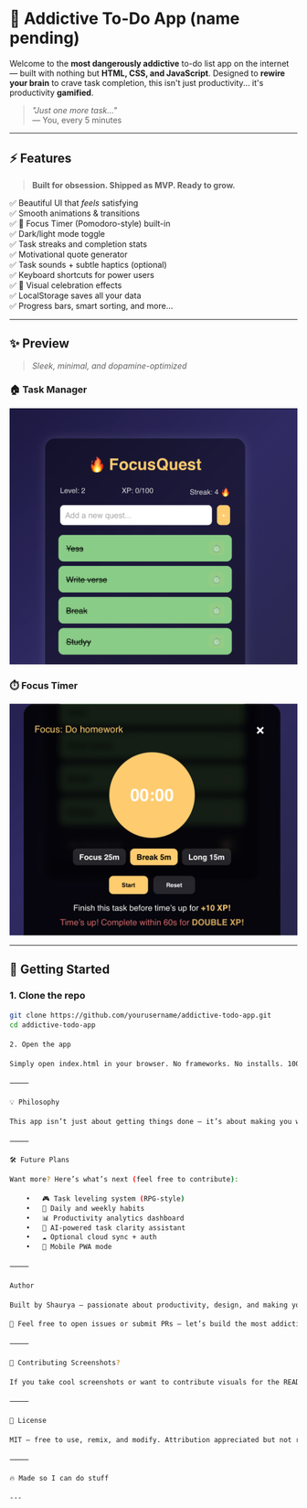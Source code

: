 
# 🧠 Addictive To-Do App (name pending)

Welcome to the **most dangerously addictive** to-do list app on the internet — built with nothing but **HTML, CSS, and JavaScript**. Designed to **rewire your brain** to crave task completion, this isn't just productivity... it's productivity **gamified**.

> _"Just one more task..."_  
> — You, every 5 minutes

---

## ⚡️ Features

> **Built for obsession. Shipped as MVP. Ready to grow.**

✅ Beautiful UI that *feels* satisfying  
✅ Smooth animations & transitions  
✅ 🎯 Focus Timer (Pomodoro-style) built-in  
✅ Dark/light mode toggle  
✅ Task streaks and completion stats  
✅ Motivational quote generator  
✅ Task sounds + subtle haptics (optional)  
✅ Keyboard shortcuts for power users  
✅ 🎉 Visual celebration effects  
✅ LocalStorage saves all your data  
✅ Progress bars, smart sorting, and more...

---

## ✨ Preview

> _Sleek, minimal, and dopamine-optimized_

### 🏠 Task Manager  
![Task Manager Preview](assets/IMG_5032.jpeg)

### ⏱️ Focus Timer  
![Focus Timer Preview](assets/IMG_5033.jpeg)

---

## 🚀 Getting Started

### 1. Clone the repo
```bash
git clone https://github.com/yourusername/addictive-todo-app.git
cd addictive-todo-app

2. Open the app

Simply open index.html in your browser. No frameworks. No installs. 100% pure front-end power.

⸻

💡 Philosophy

This app isn’t just about getting things done — it’s about making you want to. Every micro-interaction is optimized to give you that little hit of satisfaction. Complete a task? Visual feedback. Start a timer? Feel locked in. It’s flow state… in a browser tab.

⸻

🛠️ Future Plans

Want more? Here’s what’s next (feel free to contribute):

	•	🎮 Task leveling system (RPG-style)
	•	🔄 Daily and weekly habits
	•	📊 Productivity analytics dashboard
	•	🧠 AI-powered task clarity assistant
	•	☁️ Optional cloud sync + auth
	•	📱 Mobile PWA mode

⸻

Author

Built by Shaurya — passionate about productivity, design, and making your browser just a bit more dangerous.

💬 Feel free to open issues or submit PRs — let’s build the most addictive task app together.

⸻

📸 Contributing Screenshots?

If you take cool screenshots or want to contribute visuals for the README, just drop them in /assets/ and reference them above!

⸻

📄 License

MIT — free to use, remix, and modify. Attribution appreciated but not required.

⸻

🔥 Made so I can do stuff

---
